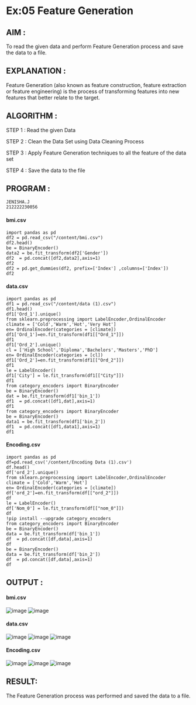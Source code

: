 # Ex:05 Feature Generation
## AIM :
To read the given data and perform Feature Generation process and save the data to a file.

## EXPLANATION :

Feature Generation (also known as feature construction, feature extraction or feature engineering) is the process of transforming features into new features that better relate to the target.

## ALGORITHM :
STEP 1 :
Read the given Data

STEP 2 :
Clean the Data Set using Data Cleaning Process

STEP 3 :
Apply Feature Generation techniques to all the feature of the data set

STEP 4 :
Save the data to the file

## PROGRAM :
```
JENISHA.J
212222230056
```
#### bmi.csv
```
import pandas as pd
df2 = pd.read_csv("/content/bmi.csv")
df2.head()
be = BinaryEncoder()
data2 = be.fit_transform(df2['Gender'])
df2  = pd.concat([df2,data2],axis=1)
df2
df2 = pd.get_dummies(df2, prefix=['Index'] ,columns=['Index'])
df2

```

#### data.csv
```
import pandas as pd
df1 = pd.read_csv("/content/data (1).csv")
df1.head()
df1['Ord_1'].unique()
from sklearn.preprocessing import LabelEncoder,OrdinalEncoder
climate = ['Cold','Warm','Hot','Very Hot']
en= OrdinalEncoder(categories = [climate])
df1['Ord_1']=en.fit_transform(df1[["Ord_1"]])
df1
df1['Ord_2'].unique()
cl = ['High School','Diploma','Bachelors','Masters','PhD']
en= OrdinalEncoder(categories = [cl])
df1['Ord_2']=en.fit_transform(df1[["Ord_2"]])
df1
le = LabelEncoder()
df1['City'] = le.fit_transform(df1[["City"]])
df1
from category_encoders import BinaryEncoder
be = BinaryEncoder()
dat = be.fit_transform(df1['bin_1'])
df1  = pd.concat([df1,dat],axis=1)
df1
from category_encoders import BinaryEncoder
be = BinaryEncoder()
data1 = be.fit_transform(df1['bin_2'])
df1  = pd.concat([df1,data1],axis=1)
df1
```

#### Encoding.csv
```
import pandas as pd
df=pd.read_csv('/content/Encoding Data (1).csv')
df.head()
df['ord_2'].unique()
from sklearn.preprocessing import LabelEncoder,OrdinalEncoder
climate = ['Cold','Warm','Hot']
en= OrdinalEncoder(categories = [climate])
df['ord_2']=en.fit_transform(df[["ord_2"]])
df
le = LabelEncoder()
df['Nom_0'] = le.fit_transform(df[["nom_0"]])
df
!pip install --upgrade category_encoders
from category_encoders import BinaryEncoder
be = BinaryEncoder()
data = be.fit_transform(df['bin_1'])
df  = pd.concat([df,data],axis=1)
df
be = BinaryEncoder()
data = be.fit_transform(df['bin_2'])
df  = pd.concat([df,data],axis=1)
df
```
## OUTPUT :
#### bmi.csv
![image](https://github.com/Jenishajustin/ODD2023-Datascience-Ex-05/assets/119405070/f1cd6d14-34f5-4379-8c57-6d333c313f2d)
![image](https://github.com/Jenishajustin/ODD2023-Datascience-Ex-05/assets/119405070/e28c999d-3891-481c-98ee-94dd1daa0c9e)

#### data.csv
![image](https://github.com/Jenishajustin/ODD2023-Datascience-Ex-05/assets/119405070/4e038c71-dd2c-46b5-8e73-4ac9348e61ef)
![image](https://github.com/Jenishajustin/ODD2023-Datascience-Ex-05/assets/119405070/a771f8e6-7af6-4076-82a7-85c66e302463)
![image](https://github.com/Jenishajustin/ODD2023-Datascience-Ex-05/assets/119405070/a8a8aaef-50e8-4640-adb3-64b040082117)

#### Encoding.csv
![image](https://github.com/Jenishajustin/ODD2023-Datascience-Ex-05/assets/119405070/1e868405-bcd8-4d14-874c-568446e501a0)
![image](https://github.com/Jenishajustin/ODD2023-Datascience-Ex-05/assets/119405070/a9848ba0-717a-47b9-8e55-10d5885442e8)
![image](https://github.com/Jenishajustin/ODD2023-Datascience-Ex-05/assets/119405070/821590b7-a94e-4f2d-b432-97bc9d3e0c79)

## RESULT:
The Feature Generation process was performed and saved the data to a file.
